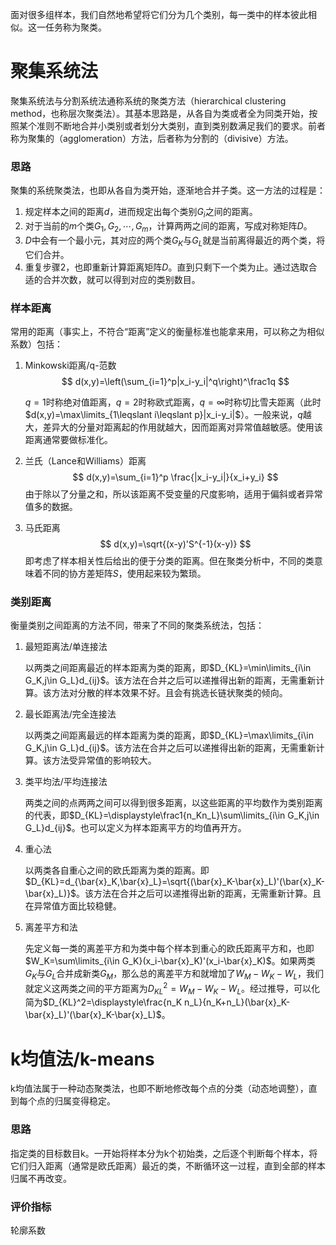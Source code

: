 面对很多组样本，我们自然地希望将它们分为几个类别，每一类中的样本彼此相似。这一任务称为聚类。



# 聚集系统法

聚集系统法与分割系统法通称系统的聚类方法（hierarchical clustering method，也称层次聚类法）。其基本思路是，从各自为类或者全为同类开始，按照某个准则不断地合并小类别或者划分大类别，直到类别数满足我们的要求。前者称为聚集的（agglomeration）方法，后者称为分割的（divisive）方法。

### 思路

聚集的系统聚类法，也即从各自为类开始，逐渐地合并子类。这一方法的过程是：

1. 规定样本之间的距离$d$，进而规定出每个类别$G_i$之间的距离。
1. 对于当前的$m$个类$G_1,G_2,\cdots,G_m$，计算两两之间的距离，写成对称矩阵$D$。
1. $D$中会有一个最小元，其对应的两个类$G_K$与$G_L$就是当前离得最近的两个类，将它们合并。
1. 重复步骤2，也即重新计算距离矩阵$D$。直到只剩下一个类为止。通过选取合适的合并次数，就可以得到对应的类别数目。

### 样本距离

常用的距离（事实上，不符合“距离”定义的衡量标准也能拿来用，可以称之为相似系数）包括：

1. Minkowski距离/q-范数
   $$
   d(x,y)=\left(\sum_{i=1}^p|x_i-y_i|^q\right)^\frac1q
   $$


   $q=1$时称绝对值距离，$q=2$时称欧式距离，$q=\infty$时称切比雪夫距离（此时$d(x,y)=\max\limits_{1\leqslant i\leqslant p}|x_i-y_i|$）。一般来说，$q$越大，差异大的分量对距离起的作用就越大，因而距离对异常值越敏感。使用该距离通常要做标准化。

1. 兰氏（Lance和Williams）距离
   $$
   d(x,y)=\sum_{i=1}^p \frac{|x_i-y_i|}{x_i+y_i}
   $$
   由于除以了分量之和，所以该距离不受变量的尺度影响，适用于偏斜或者异常值多的数据。

1. 马氏距离
   $$
   d(x,y)=\sqrt{(x-y)'S^{-1}(x-y)}
   $$
   即考虑了样本相关性后给出的便于分类的距离。但在聚类分析中，不同的类意味着不同的协方差矩阵$S$，使用起来较为繁琐。

### 类别距离

衡量类别之间距离的方法不同，带来了不同的聚类系统法，包括：

1. 最短距离法/单连接法

   以两类之间距离最近的样本距离为类的距离，即$D_{KL}=\min\limits_{i\in G_K,j\in G_L}d_{ij}$。该方法在合并之后可以递推得出新的距离，无需重新计算。该方法对分散的样本效果不好。且会有挑选长链状聚类的倾向。

1. 最长距离法/完全连接法

   以两类之间距离最远的样本距离为类的距离，即$D_{KL}=\max\limits_{i\in G_K,j\in G_L}d_{ij}$。该方法在合并之后可以递推得出新的距离，无需重新计算。该方法受异常值的影响较大。

1. 类平均法/平均连接法

   两类之间的点两两之间可以得到很多距离，以这些距离的平均数作为类别距离的代表，即$D_{KL}=\displaystyle\frac1{n_Kn_L}\sum\limits_{i\in G_K,j\in G_L}d_{ij}$。也可以定义为样本距离平方的均值再开方。

1. 重心法

   以两类各自重心之间的欧氏距离为类的距离。即$D_{KL}=d_{\bar{x}_K,\bar{x}_L}=\sqrt{(\bar{x}_K-\bar{x}_L)'(\bar{x}_K-\bar{x}_L)}$。该方法在合并之后可以递推得出新的距离，无需重新计算。且在异常值方面比较稳健。

1. 离差平方和法

   先定义每一类的离差平方和为类中每个样本到重心的欧氏距离平方和，也即$W_K=\sum\limits_{i\in G_K}(x_i-\bar{x}_K)'(x_i-\bar{x}_K)$。如果两类$G_K$与$G_L$合并成新类$G_M$，那么总的离差平方和就增加了$W_M-W_K-W_L$，我们就定义这两类之间的平方距离为$D_{KL}^2=W_M-W_K-W_L$。经过推导，可以化简为$D_{KL}^2=\displaystyle\frac{n_K n_L}{n_K+n_L}(\bar{x}_K-\bar{x}_L)'(\bar{x}_K-\bar{x}_L)$。



# k均值法/k-means

k均值法属于一种动态聚类法，也即不断地修改每个点的分类（动态地调整），直到每个点的归属变得稳定。

### 思路

指定类的目标数目k。一开始将样本分为k个初始类，之后逐个判断每个样本，将它们归入距离（通常是欧氏距离）最近的类，不断循环这一过程，直到全部的样本归属不再改变。



### 评价指标

轮廓系数
